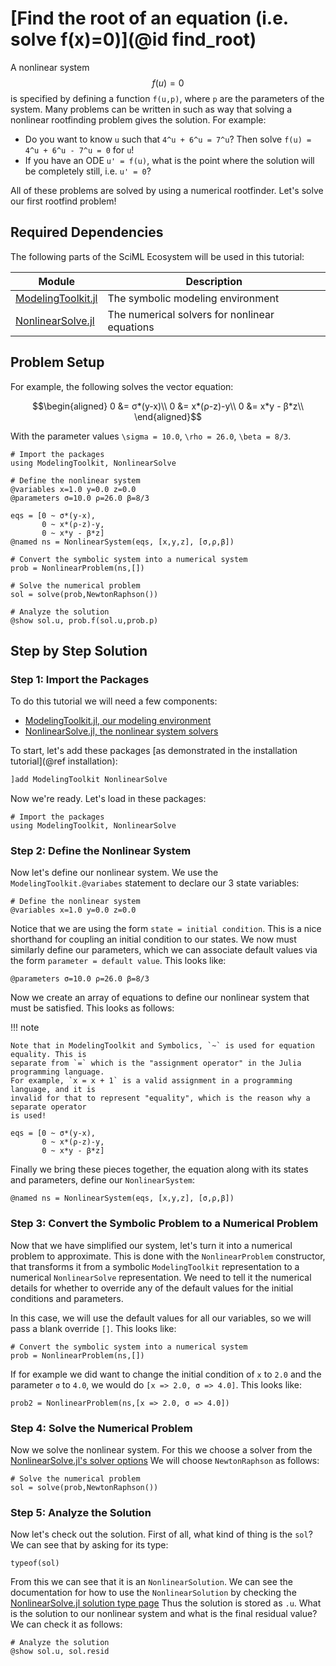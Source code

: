 # [Find the root of an equation (i.e. solve f(x)=0)](@id find_root)

A nonlinear system $$f(u) = 0$$ is specified by defining a function `f(u,p)`,
where `p` are the parameters of the system. Many problems can be written in
such as way that solving a nonlinear rootfinding problem gives the solution.
For example:

* Do you want to know ``u`` such that ``4^u + 6^u = 7^u``? Then solve
  ``f(u) = 4^u + 6^u - 7^u = 0`` for `u`!
* If you have an ODE ``u' = f(u)``, what is the point where the solution
  will be completely still, i.e. `u' = 0`?

All of these problems are solved by using a numerical rootfinder. Let's solve
our first rootfind problem!

## Required Dependencies

The following parts of the SciML Ecosystem will be used in this tutorial:

| Module      | Description |
| ----------- | ----------- |
| [ModelingToolkit.jl](https://docs.sciml.ai/ModelingToolkit/stable/) | The symbolic modeling environment |
| [NonlinearSolve.jl](https://docs.sciml.ai/NonlinearSolve/stable/) | The numerical solvers for nonlinear equations |

## Problem Setup

For example, the following solves the vector equation:

```math
\begin{aligned}
0 &= σ*(y-x)\\
0 &= x*(ρ-z)-y\\
0 &= x*y - β*z\\
\end{aligned}
```

With the parameter values ``\sigma = 10.0``, ``\rho = 26.0``, ``\beta = 8/3``.

```@example
# Import the packages
using ModelingToolkit, NonlinearSolve

# Define the nonlinear system
@variables x=1.0 y=0.0 z=0.0
@parameters σ=10.0 ρ=26.0 β=8/3

eqs = [0 ~ σ*(y-x),
       0 ~ x*(ρ-z)-y,
       0 ~ x*y - β*z]
@named ns = NonlinearSystem(eqs, [x,y,z], [σ,ρ,β])

# Convert the symbolic system into a numerical system
prob = NonlinearProblem(ns,[])

# Solve the numerical problem
sol = solve(prob,NewtonRaphson())

# Analyze the solution
@show sol.u, prob.f(sol.u,prob.p)
```

## Step by Step Solution

### Step 1: Import the Packages

To do this tutorial we will need a few components:

* [ModelingToolkit.jl, our modeling environment](https://docs.sciml.ai/ModelingToolkit/stable/)
* [NonlinearSolve.jl, the nonlinear system solvers](https://docs.sciml.ai/NonlinearSolve/stable/)

To start, let's add these packages [as demonstrated in the installation tutorial](@ref installation):

```julia
]add ModelingToolkit NonlinearSolve
```

Now we're ready. Let's load in these packages:

```@example first_rootfind
# Import the packages
using ModelingToolkit, NonlinearSolve
```

### Step 2: Define the Nonlinear System

Now let's define our nonlinear system. We use the `ModelingToolkit.@variabes` statement to
declare our 3 state variables:

```@example first_rootfind
# Define the nonlinear system
@variables x=1.0 y=0.0 z=0.0
```

Notice that we are using the form `state = initial condition`. This is a nice shorthand
for coupling an initial condition to our states. We now must similarly define our parameters,
which we can associate default values via the form `parameter = default value`. This looks
like:

```@example first_rootfind
@parameters σ=10.0 ρ=26.0 β=8/3
```

Now we create an array of equations to define our nonlinear system that must be satisfied.
This looks as follows:

!!! note

    Note that in ModelingToolkit and Symbolics, `~` is used for equation equality. This is
    separate from `=` which is the "assignment operator" in the Julia programming language.
    For example, `x = x + 1` is a valid assignment in a programming language, and it is
    invalid for that to represent "equality", which is the reason why a separate operator
    is used!

```@example first_rootfind
eqs = [0 ~ σ*(y-x),
       0 ~ x*(ρ-z)-y,
       0 ~ x*y - β*z]
```

Finally we bring these pieces together, the equation along with its states and parameters,
define our `NonlinearSystem`:

```@example first_rootfind
@named ns = NonlinearSystem(eqs, [x,y,z], [σ,ρ,β])
```

### Step 3: Convert the Symbolic Problem to a Numerical Problem

Now that we have simplified our system, let's turn it into a numerical problem to
approximate. This is done with the `NonlinearProblem` constructor, that transforms it from
a symbolic `ModelingToolkit` representation to a numerical `NonlinearSolve`
representation. We need to tell it the numerical details for whether to override any of the
default values for the initial conditions and parameters.

In this case, we will use the default values for all our variables, so we will pass a
blank override `[]`. This looks like:

```@example first_rootfind
# Convert the symbolic system into a numerical system
prob = NonlinearProblem(ns,[])
```

If for example we did want to change the initial condition of `x`
to `2.0` and the parameter `σ` to `4.0`, we would do `[x => 2.0, σ => 4.0]`. This looks
like:

```@example first_rootfind
prob2 = NonlinearProblem(ns,[x => 2.0, σ => 4.0])
```

### Step 4: Solve the Numerical Problem

Now we solve the nonlinear system. For this we choose a solver from the
[NonlinearSolve.jl's solver options](https://docs.sciml.ai/NonlinearSolve/dev/solvers/NonlinearSystemSolvers/)
We will choose `NewtonRaphson` as follows:

```@example first_rootfind
# Solve the numerical problem
sol = solve(prob,NewtonRaphson())
```

### Step 5: Analyze the Solution

Now let's check out the solution. First of all, what kind of thing is the `sol`? We can
see that by asking for its type:

```@example first_rootfind
typeof(sol)
```

From this we can see that it is an `NonlinearSolution`. We can see the documentation for
how to use the `NonlinearSolution` by checking the
[NonlinearSolve.jl solution type page](https://docs.sciml.ai/NonlinearSolve/dev/basics/NonlinearSolution/) Thus the solution is stored as `.u`. What is the solution to our
nonlinear system and what is the final residual value? We can check it as follows:

```@example first_rootfind
# Analyze the solution
@show sol.u, sol.resid
```
